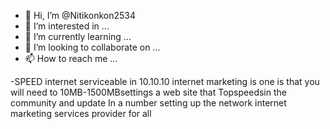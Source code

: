 - 👋 Hi, I’m @Nitikonkon2534
- 👀 I’m interested in ...
- 🌱 I’m currently learning ...
- 💞️ I’m looking to collaborate on ...
- 📫 How to reach me ...

<!---
Nitikonkon2534/Nitikonkon2534 is a ✨ special ✨ repository because its `README.md` (this file) appears on your GitHub profile.
You can click the Preview link to take a look at your changes.
--->
-SPEED internet serviceable in 10.10.10 internet marketing is one is that you will need to 10MB-1500MBsettings a web site that Topspeedsin the community and update In a number setting up the network internet marketing services provider for all 
